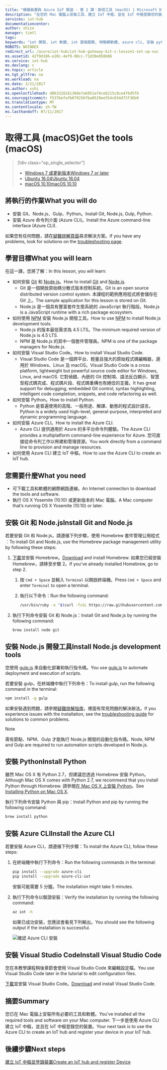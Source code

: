 ```yaml
---
title: "模擬裝置與 Azure IoT 閘道 - 第 2 課︰取得工具 (macOS) | Microsoft Docs"
description: "在您的 Mac 電腦上安裝工具、建立 IoT 中樞，並在 IoT 中樞登錄您的裝置。"
services: iot-hub
documentationcenter: 
author: shizn
manager: timtl
tags: 
keywords: "iot 開發, iot 軟體, iot 雲端服務, 物聯網軟體, azure cli, 安裝 python mac, 在 mac 上安裝 git, gulp 執行, 安裝 node js mac"
ROBOTS: NOINDEX
redirect_url: /azure/iot-hub/iot-hub-gateway-kit-c-lesson1-set-up-nuc
ms.assetid: 42f9d186-e20c-4ef9-98cc-71d39e058b06
ms.service: iot-hub
ms.devlang: c
ms.topic: article
ms.tgt_pltfrm: na
ms.workload: na
ms.date: 3/21/2017
ms.author: xshi
ms.openlocfilehash: d86332816130de7a6951a74ceb215c8ce476d5f8
ms.sourcegitcommit: f537befafb079256fba0529ee554c034d73f36b0
ms.translationtype: MT
ms.contentlocale: zh-TW
ms.lasthandoff: 07/11/2017
---
```

# <a name="get-the-tools-macos"></a><span data-ttu-id="f959d-104">取得工具 (macOS)</span><span class="sxs-lookup"><span data-stu-id="f959d-104">Get the tools (macOS)</span></span>
> [!div class="op_single_selector"]
> * [<span data-ttu-id="f959d-105">Windows 7 或更新版本</span><span class="sxs-lookup"><span data-stu-id="f959d-105">Windows 7 or later</span></span>](iot-hub-gateway-kit-c-sim-lesson2-get-the-tools-win32.md)
> * [<span data-ttu-id="f959d-106">Ubuntu 16.04</span><span class="sxs-lookup"><span data-stu-id="f959d-106">Ubuntu 16.04</span></span>](iot-hub-gateway-kit-c-sim-lesson2-get-the-tools-ubuntu.md)
> * [<span data-ttu-id="f959d-107">macOS 10.10</span><span class="sxs-lookup"><span data-stu-id="f959d-107">macOS 10.10</span></span>](iot-hub-gateway-kit-c-sim-lesson2-get-the-tools-mac.md)

## <a name="what-you-will-do"></a><span data-ttu-id="f959d-108">將執行的作業</span><span class="sxs-lookup"><span data-stu-id="f959d-108">What you will do</span></span>

- <span data-ttu-id="f959d-109">安裝 Git、Node.js、Gulp、Python。</span><span class="sxs-lookup"><span data-stu-id="f959d-109">Install Git, Node.js, Gulp, Python.</span></span>
- <span data-ttu-id="f959d-110">安裝 Azure 命令列介面 (Azure CLI)。</span><span class="sxs-lookup"><span data-stu-id="f959d-110">Install the Azure command-line interface (Azure CLI).</span></span> 

<span data-ttu-id="f959d-111">如果您有任何問題，請在[疑難排解頁面](iot-hub-gateway-kit-c-sim-troubleshooting.md)尋求解決方案。</span><span class="sxs-lookup"><span data-stu-id="f959d-111">If you have any problems, look for solutions on the [troubleshooting page](iot-hub-gateway-kit-c-sim-troubleshooting.md).</span></span>

## <a name="what-you-will-learn"></a><span data-ttu-id="f959d-112">學習目標</span><span class="sxs-lookup"><span data-stu-id="f959d-112">What you will learn</span></span>

<span data-ttu-id="f959d-113">在這一課，您將了解：</span><span class="sxs-lookup"><span data-stu-id="f959d-113">In this lesson, you will learn:</span></span>

- <span data-ttu-id="f959d-114">如何安裝 [Git](https://git-scm.com/) 和 [Node.js](https://nodejs.org/en/)。</span><span class="sxs-lookup"><span data-stu-id="f959d-114">How to install [Git](https://git-scm.com/) and [Node.js](https://nodejs.org/en/).</span></span>
  - <span data-ttu-id="f959d-115">Git 是一個開放原始碼分散式版本控制系統。</span><span class="sxs-lookup"><span data-stu-id="f959d-115">Git is an open source distributed version control system.</span></span> <span data-ttu-id="f959d-116">本課程的範例應用程式將會儲存在 Git 上。</span><span class="sxs-lookup"><span data-stu-id="f959d-116">The sample application for this lesson is stored on Git.</span></span>
  - <span data-ttu-id="f959d-117">Node.js 是一個具有豐富套件生態系統的 JavaScript 執行階段。</span><span class="sxs-lookup"><span data-stu-id="f959d-117">Node.js is a JavaScript runtime with a rich package ecosystem.</span></span>
- <span data-ttu-id="f959d-118">如何使用 [NPM](https://www.npmjs.com/) 安裝 Node.js 開發工具。</span><span class="sxs-lookup"><span data-stu-id="f959d-118">How to use [NPM](https://www.npmjs.com/) to install Node.js development tools.</span></span>
  - <span data-ttu-id="f959d-119">Node.js 的版本最低需求為 4.5 LTS。</span><span class="sxs-lookup"><span data-stu-id="f959d-119">The minimum required version of Node.js is 4.5 LTS.</span></span>
  - <span data-ttu-id="f959d-120">NPM 是 Node.js 的其中一個套件管理員。</span><span class="sxs-lookup"><span data-stu-id="f959d-120">NPM is one of the package managers for Node.js.</span></span>
- <span data-ttu-id="f959d-121">如何安裝 Visual Studio Code。</span><span class="sxs-lookup"><span data-stu-id="f959d-121">How to install Visual Studio Code.</span></span>
  - <span data-ttu-id="f959d-122">Visual Studio Code 是一個跨平台、輕量且強大的原始程式碼編輯器，適用於 Windows、Linux 及 macOS。</span><span class="sxs-lookup"><span data-stu-id="f959d-122">Visual Studio Code is a cross platform, lightweight but powerful source code editor for Windows, Linux, and macOS.</span></span> <span data-ttu-id="f959d-123">它對偵錯、內嵌的 Git 控制項、語法反白顯示、智慧型程式碼完成、程式碼片段、程式碼重構也有絕佳的支援。</span><span class="sxs-lookup"><span data-stu-id="f959d-123">It has great support for debugging, embedded Git control, syntax highlighting, intelligent code completion, snippets, and code refactoring as well.</span></span>
- <span data-ttu-id="f959d-124">如何安裝 Python。</span><span class="sxs-lookup"><span data-stu-id="f959d-124">How to install Python.</span></span>
  - <span data-ttu-id="f959d-125">Python 是普遍使用的高階、一般用途、解譯、動態的程式設計語言。</span><span class="sxs-lookup"><span data-stu-id="f959d-125">Python is a widely used high-level, general-purpose, interpreted and dynamic programming language.</span></span>
- <span data-ttu-id="f959d-126">如何安裝 Azure CLI。</span><span class="sxs-lookup"><span data-stu-id="f959d-126">How to install the Azure CLI.</span></span>
  - <span data-ttu-id="f959d-127">Azure CLI 提供適用於 Azure 的多平台命令列體驗。</span><span class="sxs-lookup"><span data-stu-id="f959d-127">The Azure CLI provides a multiplatform command-line experience for Azure.</span></span> <span data-ttu-id="f959d-128">您可直接從命令列工作以佈建和管理資源。</span><span class="sxs-lookup"><span data-stu-id="f959d-128">You work directly from a command line to provision and manage resources.</span></span>
- <span data-ttu-id="f959d-129">如何使用 Azure CLI 建立 IoT 中樞。</span><span class="sxs-lookup"><span data-stu-id="f959d-129">How to use the Azure CLI to create an IoT hub.</span></span>

## <a name="what-you-need"></a><span data-ttu-id="f959d-130">您需要什麼</span><span class="sxs-lookup"><span data-stu-id="f959d-130">What you need</span></span>

- <span data-ttu-id="f959d-131">可下載工具和軟體的網際網路連線。</span><span class="sxs-lookup"><span data-stu-id="f959d-131">An Internet connection to download the tools and software.</span></span>
- <span data-ttu-id="f959d-132">執行 OS X Yosemite (10.10) 或更新版本的 Mac 電腦。</span><span class="sxs-lookup"><span data-stu-id="f959d-132">A Mac computer that’s running OS X Yosemite (10.10) or later.</span></span>

## <a name="install-git-and-nodejs"></a><span data-ttu-id="f959d-133">安裝 Git 和 Node.js</span><span class="sxs-lookup"><span data-stu-id="f959d-133">Install Git and Node.js</span></span>

<span data-ttu-id="f959d-134">若要安裝 Git 和 Node.js，請遵循下列步驟，使用 Homebrew 套件管理公用程式︰</span><span class="sxs-lookup"><span data-stu-id="f959d-134">To install Git and Node.js, use the Homebrew package management utility by following these steps:</span></span>

1. <span data-ttu-id="f959d-135">[下載](http://brew.sh/)並安裝 Homebrew。</span><span class="sxs-lookup"><span data-stu-id="f959d-135">[Download](http://brew.sh/) and install Homebrew.</span></span> <span data-ttu-id="f959d-136">如果您已經安裝 Homebrew，請移至步驟 2。</span><span class="sxs-lookup"><span data-stu-id="f959d-136">If you’ve already installed Homebrew, go to step 2.</span></span>
   1. <span data-ttu-id="f959d-137">按 `Cmd + Space` 並輸入 `Terminal` 以開啟終端機。</span><span class="sxs-lookup"><span data-stu-id="f959d-137">Press `Cmd + Space` and enter `Terminal` to open a terminal.</span></span>
   2. <span data-ttu-id="f959d-138">執行以下命令：</span><span class="sxs-lookup"><span data-stu-id="f959d-138">Run the following command:</span></span>

      ```bash
      /usr/bin/ruby -e "$(curl -fsSL https://raw.githubusercontent.com/Homebrew/install/master/install)"
      ```

2. <span data-ttu-id="f959d-139">執行下列命令安裝 Git 和 Node.js：</span><span class="sxs-lookup"><span data-stu-id="f959d-139">Install Git and Node.js by running the following command:</span></span>

    ```bash
    brew install node git
    ```

## <a name="install-nodejs-development-tools"></a><span data-ttu-id="f959d-140">安裝 Node.js 開發工具</span><span class="sxs-lookup"><span data-stu-id="f959d-140">Install Node.js development tools</span></span>

<span data-ttu-id="f959d-141">您使用 [gulp.js](http://gulpjs.com/) 來自動化部署和執行指令碼。</span><span class="sxs-lookup"><span data-stu-id="f959d-141">You use [gulp.js](http://gulpjs.com/) to automate deployment and execution of scripts.</span></span>

<span data-ttu-id="f959d-142">若要安裝 gulp，在終端機中執行下列命令：</span><span class="sxs-lookup"><span data-stu-id="f959d-142">To install gulp, run the following command in the terminal:</span></span>

```bash
npm install -g gulp
```

<span data-ttu-id="f959d-143">如果安裝遇到問題，請參閱[疑難排解指南](iot-hub-gateway-kit-c-sim-troubleshooting.md)，裡面有常見問題的解決辦法。</span><span class="sxs-lookup"><span data-stu-id="f959d-143">If you experience issues with the installation, see the [troubleshooting guide](iot-hub-gateway-kit-c-sim-troubleshooting.md) for solutions to common problems.</span></span>

> [!Note]
> <span data-ttu-id="f959d-144">需有節點、NPM、Gulp 才能執行 Node.js 開發的自動化指令碼。</span><span class="sxs-lookup"><span data-stu-id="f959d-144">Node, NPM and Gulp are required to run automation scripts developed in Node.js.</span></span>

## <a name="install-python"></a><span data-ttu-id="f959d-145">安裝 Python</span><span class="sxs-lookup"><span data-stu-id="f959d-145">Install Python</span></span>

<span data-ttu-id="f959d-146">雖然 Mac OS X 有 Python 2.7，但建議您透過 Homebrew 安裝 Python。</span><span class="sxs-lookup"><span data-stu-id="f959d-146">Although Mac OS X comes with Python 2.7, we recommend that you install Python through Homebrew.</span></span> <span data-ttu-id="f959d-147">請參閱[在 Mac OS X 上安裝 Python](http://docs.python-guide.org/en/latest/starting/install/osx/)。</span><span class="sxs-lookup"><span data-stu-id="f959d-147">See [Installing Python on Mac OS X](http://docs.python-guide.org/en/latest/starting/install/osx/).</span></span>

<span data-ttu-id="f959d-148">執行下列命令安裝 Python 與 pip：</span><span class="sxs-lookup"><span data-stu-id="f959d-148">Install Python and pip by running the following command:</span></span>

```bash
brew install python
```

## <a name="install-the-azure-cli"></a><span data-ttu-id="f959d-149">安裝 Azure CLI</span><span class="sxs-lookup"><span data-stu-id="f959d-149">Install the Azure CLI</span></span>

<span data-ttu-id="f959d-150">若要安裝 Azure CLI，請遵循下列步驟：</span><span class="sxs-lookup"><span data-stu-id="f959d-150">To install the Azure CLI, follow these steps:</span></span>

1. <span data-ttu-id="f959d-151">在終端機中執行下列命令：</span><span class="sxs-lookup"><span data-stu-id="f959d-151">Run the following commands in the terminal:</span></span>
   ```bash
   pip install --upgrade azure-cli
   pip install --upgrade azure-cli-iot
   ```
   <span data-ttu-id="f959d-152">安裝可能需要 5 分鐘。</span><span class="sxs-lookup"><span data-stu-id="f959d-152">The installation might take 5 minutes.</span></span>

2. <span data-ttu-id="f959d-153">執行下列命令以驗證安裝：</span><span class="sxs-lookup"><span data-stu-id="f959d-153">Verify the installation by running the following command:</span></span>
   ```bash
   az iot -h
   ```
   <span data-ttu-id="f959d-154">如果已成功安裝，您應該會看見下列輸出。</span><span class="sxs-lookup"><span data-stu-id="f959d-154">You should see the following output if the installation is successful.</span></span>

   ![確認 Azure CLI 安裝](media/iot-hub-gateway-kit-lessons/lesson2/az_iot_help_osx.png)

## <a name="install-visual-studio-code"></a><span data-ttu-id="f959d-156">安裝 Visual Studio Code</span><span class="sxs-lookup"><span data-stu-id="f959d-156">Install Visual Studio Code</span></span>

<span data-ttu-id="f959d-157">您在本教學課程稍後章節會使用 Visual Studio Code 來編輯設定檔。</span><span class="sxs-lookup"><span data-stu-id="f959d-157">You use Visual Studio Code later in the tutorial to edit configuration files.</span></span>

<span data-ttu-id="f959d-158">[下載](https://code.visualstudio.com/docs/setup/osx)並安裝 Visual Studio Code。</span><span class="sxs-lookup"><span data-stu-id="f959d-158">[Download](https://code.visualstudio.com/docs/setup/osx) and install Visual Studio Code.</span></span>

## <a name="summary"></a><span data-ttu-id="f959d-159">摘要</span><span class="sxs-lookup"><span data-stu-id="f959d-159">Summary</span></span>

<span data-ttu-id="f959d-160">您已在 Mac 電腦上安裝所有必要的工具和軟體。</span><span class="sxs-lookup"><span data-stu-id="f959d-160">You’ve installed all the required tools and software on your Mac computer.</span></span> <span data-ttu-id="f959d-161">下一步是使用 Azure CLI 建立 IoT 中樞，並且在 IoT 中樞登錄您的裝置。</span><span class="sxs-lookup"><span data-stu-id="f959d-161">Your next task is to use the Azure CLI to create an IoT hub and register your device in your IoT hub.</span></span>

## <a name="next-steps"></a><span data-ttu-id="f959d-162">後續步驟</span><span class="sxs-lookup"><span data-stu-id="f959d-162">Next steps</span></span>
[<span data-ttu-id="f959d-163">建立 IoT 中樞並登錄裝置</span><span class="sxs-lookup"><span data-stu-id="f959d-163">Create an IoT hub and register Device</span></span>](iot-hub-gateway-kit-c-sim-lesson2-register-device.md)
